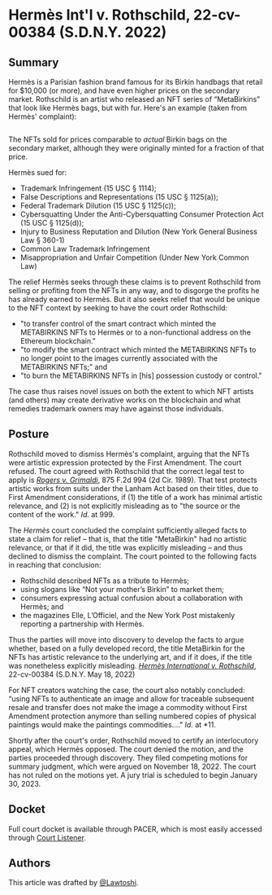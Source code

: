 # Hermès Int'l v. Rothschild, 22-cv-00384 (S.D.N.Y. 2022)

## Summary <a href="#summary" id="summary"></a>

Hermès is a Parisian fashion brand famous for its Birkin handbags that retail for $10,000 (or more), and have even higher prices on the secondary market. Rothschild is an artist who released an NFT series of “MetaBirkins” that look like Hermès bags, but with fur. Here's an example (taken from Hermès' complaint):

<figure><img src="../.gitbook/assets/image (4).png" alt=""><figcaption></figcaption></figure>

The NFTs sold for prices comparable to _actual_ Birkin bags on the secondary market, although they were originally minted for a fraction of that price.

Hermès sued for:

* Trademark Infringement (15 USC § 1114);
* False Descriptions and Representations (15 USC § 1125(a));
* Federal Trademark Dilution (15 USC § 1125(c));
* Cybersquatting Under the Anti-Cybersquatting Consumer Protection Act (15 USC § 1125(d));
* Injury to Business Reputation and Dilution (New York General Business Law § 360-1)
* Common Law Trademark Infringement
* Misappropriation and Unfair Competition (Under New York Common Law)

The relief Hermès seeks through these claims is to prevent Rothschild from selling or profiting from the NFTs in any way, and to disgorge the profits he has already earned to Hermès. But it also seeks relief that would be unique to the NFT context by seeking to have the court order Rothschild:

* "to transfer control of the smart contract which minted the METABIRKINS NFTs to Hermès or to a non-functional address on the Ethereum blockchain."
* "to modify the smart contract which minted the METABIRKINS NFTs to no longer point to the images currently associated with the METABIRKINS NFTs;" and
* "to burn the METABIRKINS NFTs in \[his] possession custody or control."

The case thus raises novel issues on both the extent to which NFT artists (and others) may create derivative works on the blockchain and what remedies trademark owners may have against those individuals.

## Posture <a href="#posture" id="posture"></a>

Rothschild moved to dismiss Hermès's complaint, arguing that the NFTs were artistic expression protected by the First Amendment. The court refused. The court agreed with Rothschild that the correct legal test to apply is [_Rogers v. Grimaldi_](https://casetext.com/case/rogers-v-grimaldi), 875 F.2d 994 (2d Cir. 1989). That test protects artistic works from suits under the Lanham Act based on their titles, due to First Amendment considerations, if (1) the title of a work has minimal artistic relevance, and (2) is not explicitly misleading as to "the source or the content of the work." _Id._ at 999.

The _Hermès_ court concluded the complaint sufficiently alleged facts to state a claim for relief – that is, that the title "MetaBirkin" had no artistic relevance, or that if it did, the title was explicitly misleading – and thus declined to dismiss the complaint. The court pointed to the following facts in reaching that conclusion:

* Rothschild described NFTs as a tribute to Hermès;
* using slogans like “Not your mother’s Birkin” to market them;
* consumers expressing actual confusion about a collaboration with Hermès; and
* the magazines Elle, L’Officiel, and the New York Post mistakenly reporting a partnership with Hermès.

Thus the parties will move into discovery to develop the facts to argue whether, based on a fully developed record, the title MetaBirkin for the NFTs has artistic relevance to the underlying art, and if it does, if the title was nonetheless explicitly misleading. [_Hermès International v. Rothschild_](https://casetext.com/case/hermes-intl-v-rothschild-5), 22-cv-00384 (S.D.N.Y. May 18, 2022)

For NFT creators watching the case, the court also notably concluded: “using NFTs to authenticate an image and allow for traceable subsequent resale and transfer does not make the image a commodity without First Amendment protection anymore than selling numbered copies of physical paintings would make the paintings commodities…." _Id._ at \*11.

Shortly after the court's order, Rothschild moved to certify an interlocutory appeal, which Hermès opposed. The court denied the motion, and the parties proceeded through discovery. They filed competing motions for summary judgment, which were argued on November 18, 2022. The court has not ruled on the motions yet. A jury trial is scheduled to begin January 30, 2023.

## Docket <a href="#docket" id="docket"></a>

Full court docket is available through PACER, which is most easily accessed through [Court Listener](https://www.courtlistener.com/docket/62602398/hermes-international-v-rothschild/).

## Authors

This article was drafted by [@Lawtoshi](https://twitter.com/lawtoshi).&#x20;
